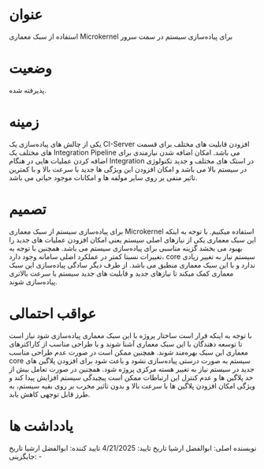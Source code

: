 # عنوان
استفاده از سبک معماری Microkernel برای پیاده‌سازی سیستم در سمت سرور
# وضعیت
پذیرفته شده.
# زمینه
یکی از چالش های پیاده‌سازی یک CI-Server افزودن قابلیت های مختلف برای قسمت های مختلف یک Integration Pipeline می باشد. امکان اضافه شدن نیازمندی برای اضافه کردن عملیات هایی در هنگام Integration در استک های مختلف و جدید تکنولوژی در سیستم بالا می باشد و امکان افزودن این ویژگی ها جدید با سرعت بالا و با کمترین تاثیر منفی بر روی سایر مولفه ها و امکانات موجود حیاتی می باشد.
# تصمیم
برای پیاده‌سازی سیستم از سبک معماری Microkernel استفاده میکنیم.
با توجه به اینکه این سبک معماری یکی از نیازهای اصلی سیستم یعنی امکان افزودن عملیات های جدید را بهبود می بخشد گزینه مناسبی برای پیاده‌سازی سیستم می باشد. همچنین با توجه به تغییرات نسبتا کمتر در عملکرد اصلی سامانه وجود دارد، core سیستم نیاز به تغییر زیادی ندارد و با این سبک معماری منطبق می باشد.
از طرف دیگر سادگی پیاده‌سازی این سبک معماری کمک میکند تا نیازهای جدید و قابلیت های جدید سیستم با سرعت بالاتری پیاده‌سازی شوند.
# عواقب احتمالی
با توجه به اینکه قرار است ساختار پروژه با این سبک معماری پیاده‌سازی شود نیاز است تا توسعه دهندگان با این سبک معماری آشنا شوند و با طراحی مناسب از کاراکترهای معماری این سبک بهره‌مند شوند.
همچنین ممکن است در صورت عدم طراحی مناسب core سیستم به صورت درستی پیاده‌سازی نشود و باعث شود برای افزودن پلاگین های جدید در سیستم نیاز به تغییر هسته مرکزی پروژه شود. همچنین در صورت تعامل بیش از حد پلاگین ها و عدم کنترل این ارتباطات ممکن است پیچیدگی سیستم افزایش پیدا کند و ویژگی امکان افزودن پلاگین ها با سرعت بالا و بدون تاثیر مخرب بر روی بقیه سیستم، به طرز قابل توجهی کاهش یابد.
# یادداشت ها
نویسنده اصلی: ابوالفضل ارشیا
تاریخ تایید: 4/21/2025
تایید کننده: ابوالفضل ارشیا
تاریخ جایگزینی: -